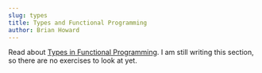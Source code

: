 ```yaml
---
slug: types
title: Types and Functional Programming
author: Brian Howard
---
```


Read about [Types in Functional Programming](/docs/fp/types). I am still writing this section, so there are no exercises to look at yet.
